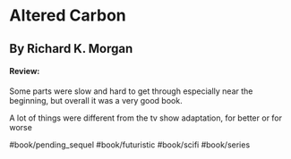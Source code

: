 # Altered Carbon
## By Richard K. Morgan
#### Review:
Some parts were slow and hard to get through especially near the beginning,
but overall it was a very good book.

A lot of things were different from the tv show adaptation, for better or for worse

#book/pending_sequel 
#book/futuristic #book/scifi #book/series 